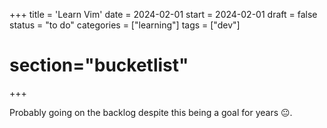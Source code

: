 +++
title = 'Learn Vim'
date = 2024-02-01
start = 2024-02-01
draft = false
status = "to do"
categories = ["learning"]
tags = ["dev"]
# section="bucketlist"
+++

Probably going on the backlog despite this being a goal for years 😐.

